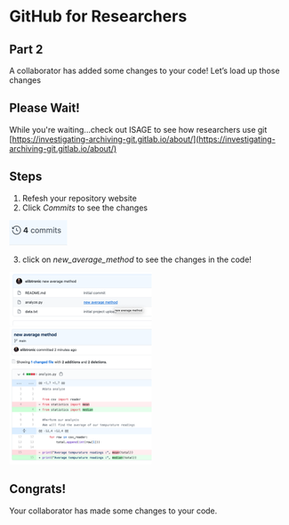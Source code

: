 # GitHub for Researchers

## Part 2

A collaborator has added some changes to your code!
Let’s load up those changes

## Please Wait!

While you're waiting...check out ISAGE to see how researchers use git [https://investigating-archiving-git.gitlab.io/about/](https://investigating-archiving-git.gitlab.io/about/)

## Steps

1. Refesh your repository website
2. Click *Commits* to see the changes

<img src="./caps/p2_00.png" alt="step 1" style="zoom:50%;" />

3. click on *new_average_method* to see the changes in the code!

<img src="./caps/p2_01.png" alt="step 2" style="zoom: 25%;" />

<img src="./caps/p2_02.png" alt="step 3" style="zoom: 25%;" />

## Congrats!

Your collaborator has made some changes to your code.

